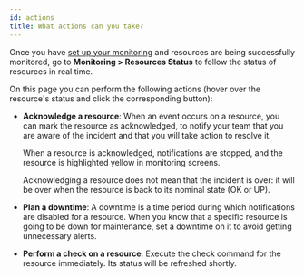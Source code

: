 ```yaml
---
id: actions
title: What actions can you take?
---
```


Once you have [set up your monitoring](first-supervision.md) and resources are being successfully monitored, go to **Monitoring > Resources Status** to follow the status of resources in real time.

On this page you can perform the following actions (hover over the resource's status and click the corresponding button):

- **Acknowledge a resource**: When an event occurs on a resource, you can mark the resource as acknowledged, to notify your team that you are aware of the incident and that you will take action to resolve it.

   When a resource is acknowledged, notifications are stopped, and the resource is highlighted yellow in monitoring screens.

   Acknowledging a resource does not mean that the incident is over: it will be over when the resource is back to its nominal state (OK or UP).

- **Plan a downtime**: A downtime is a time period during which notifications are disabled for a resource. When you know that a specific resource is going to be down for maintenance, set a downtime on it to avoid getting unnecessary alerts.

- **Perform a check on a resource**: Execute the check command for the resource immediately. Its status will be refreshed shortly.
